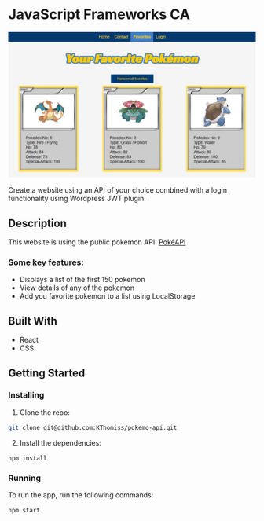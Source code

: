 # JavaScript Frameworks CA

![image](pokemon-api-favorites.jpg)

Create a website using an API of your choice combined with a login functionality using Wordpress JWT plugin.

## Description
This website is using the public pokemon API: [PokéAPI](https://pokeapi.co/)

### Some key features:
- Displays a list of the first 150 pokemon
- View details of any of the pokemon
- Add you favorite pokemon to a list using LocalStorage

## Built With
- React
- CSS

## Getting Started

### Installing

1. Clone the repo:

```bash
git clone git@github.com:KThomiss/pokemo-api.git
```

2. Install the dependencies:

```
npm install
```

### Running
To run the app, run the following commands:

```bash
npm start
```
